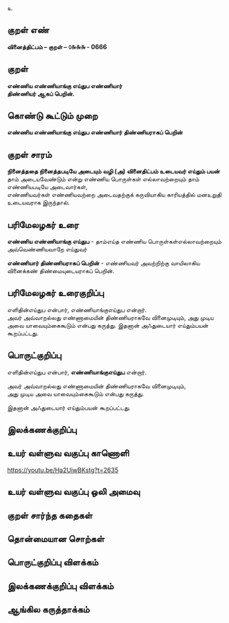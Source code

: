 உ

## குறள் எண் 

**வினைத்திட்பம் – குறள் – ௦௬௬௬ - 0666**  

## குறள் 

**எண்ணிய எண்ணியாங்கு எய்துப எண்ணியார்  
திண்ணியர் ஆகப் பெறின்.**  

## கொண்டு கூட்டும் முறை

**எண்ணிய எண்ணியாங்கு எய்துப எண்ணியார் திண்ணியராகப் பெறின்**

## குறள் சாரம் 

**நினைத்ததை நினைத்தபடியே அடையும் வழி (அ) வினைதிட்பம் உடையவர் எய்தும் பயன்**  
தாம் அடையவேண்டும் என்று எண்ணிய பொருள்கள் எல்லாவற்றையும் தாம் எண்ணியபடியே அடைவார்கள்,  
எண்ணியவர்கள் எண்ணியவற்றை அடைவதற்குக் கருவியாகிய காரியத்தில் மனஉறுதி உடையவராக இருந்தால்.  

## பரிமேலழகர் உரை

**எண்ணிய எண்ணியாங்கு எய்துப** - தாம்எய்த எண்ணிய பொருள்கள்எல்லாவற்றையும் அவ்வெண்ணியவாறே எய்துவர்  

**எண்ணியார் திண்ணியராகப் பெறின்** - எண்ணியவர் அவற்றிற்கு வாயிலாகிய வினைக்கண் திண்மையுடையராகப் பெறின். 

## பரிமேலழகர் உரைகுறிப்பு   

எளிதின்எய்துப என்பார், எண்ணியாங்குஎய்துப என்றார்.   
அவர் அவ்வாறல்லது எண்ணாமையின் திண்ணியராகவே வினைமுடியும், அது முடிய அவை யாவையும்கைகூடும் என்பது கருத்து. இதனான் அஃதுடையார் எய்தும்பயன் கூறப்பட்டது.    

## பொருட்குறிப்பு 

எளிதின்எய்துப என்பார், **எண்ணியாங்குஎய்துப** என்றார்.   

அவர் அவ்வாறல்லது எண்ணாமையின் திண்ணியராகவே வினைமுடியும்,  
அது முடிய அவை யாவையும்கைகூடும் என்பது கருத்து.  

இதனான் அஃதுடையார் எய்தும்பயன் கூறப்பட்டது.    

## இலக்கணக்குறிப்பு  


## உயர் வள்ளுவ வகுப்பு காணொளி

https://youtu.be/Ha2UiwBKstg?t=2635 

## உயர் வள்ளுவ வகுப்பு ஒலி அமைவு 

 
## குறள் சார்ந்த கதைகள் 


## தொன்மையான சொற்கள்


## பொருட்குறிப்பு விளக்கம்


## இலக்கணக்குறிப்பு விளக்கம்


## ஆங்கில கருத்தாக்கம் 


